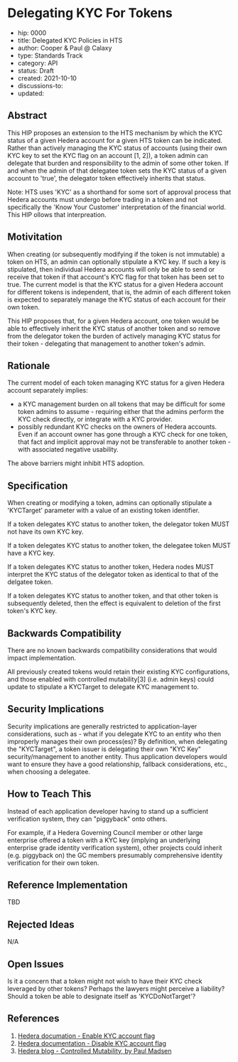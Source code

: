 # Delegating KYC For Tokens

- hip: 0000
- title: Delegated KYC Policies in HTS
- author: Cooper & Paul @ Calaxy 
- type: Standards Track
- category: API
- status: Draft
- created: 2021-10-10
- discussions-to: 
- updated: 

## Abstract

This HIP proposes an extension to the HTS mechanism by which the KYC status of a given Hedera account for a given HTS token can be indicated. Rather than actively managing the KYC status of accounts (using their own KYC key to set the KYC flag on an account [1, 2]), a token admin can delegate that burden and responsibility to the admin of some other token. If and when the admin of that delegatee token sets the KYC status of a given account to 'true', the delegator token effectively inherits that status. 

Note: HTS uses 'KYC' as a shorthand for some sort of approval process that Hedera accounts must undergo before trading in a token and not specifically the 'Know Your Customer' interpretation of the financial world. This HIP ollows that interpreation.

## Motivitation

When creating (or subsequently modifying if the token is not immutable) a token on HTS, an admin can optionally stipulate a KYC key. If such a key is stipulated, then individual Hedera accounts will only be able to send or receive that token if that account's KYC flag for that token has been set to true. The current model is that the KYC status for a given Hedera account for different tokens is independent, that is, the admin of each different token is expected to separately manage the KYC status of each account for their own token. 

This HIP proposes that, for a given Hedera account, one token would be able to effectively inherit the KYC status of another token and so remove from the delegator token the burden of actively managing KYC status for their token - delegating that management to another token's admin.

## Rationale

The current model of each token managing KYC status for a given Hedera account separately implies:

- a KYC management burden on all tokens that may be difficult for some token admins to assume - requiring either that the admins perform the KYC check directly, or integrate with a KYC provider. 
- possibly redundant KYC checks on the owners of Hedera accounts. Even if an account owner has gone through a KYC check for one token, that fact and implicit approval may not be transferable to another token - with associated negative usability.

The above barriers might inhibit HTS adoption.
 

## Specification

When creating or modifying a token, admins can optionally stipulate a 'KYCTarget' parameter with a value of an existing token identifier. 

If a token delegates KYC status to another token, the delegator token MUST not have its own KYC key.

If a token delegates KYC status to another token, the delegatee token MUST have a KYC key.

If a token delegates KYC status to another token, Hedera nodes MUST interpret the KYC status of the delegator token as identical to that of the delgatee token.

If a token delegates KYC status to another token, and that other token is subsequently deleted, then the effect is equivalent to deletion of the first token's KYC key.

## Backwards Compatibility

There are no known backwards compatibility considerations that would impact implementation. 

All previously created tokens would retain their existing KYC configurations, and those enabled with controlled mutability[3] (i.e. admin keys) could update to stipulate a KYCTarget to delegate KYC management to. 

## Security Implications

Security implications are generally restricted to application-layer considerations, such as - what if you delegate KYC to an entity who then improperly manages their own process(es)? By definition, when delegating the "KYCTarget", a token issuer is delegating their own "KYC Key" security/management to another entity. Thus application developers would want to ensure they have a good relationship, fallback considerations, etc., when choosing a delegatee.

## How to Teach This
Instead of each application developer having to stand up a sufficient verification system, they can "piggyback" onto others. 

For example, if a Hedera Governing Council member or other large enterprise offered a token with a KYC key (implying an underlying enterprise grade identity verification system), other projects could inherit (e.g. piggyback on) the GC members presumably comprehensive identity verification for their own token.

## Reference Implementation
TBD

## Rejected Ideas
N/A

## Open Issues

Is it a concern that a token might not wish to have their KYC check leveraged by other tokens? Perhaps the lawyers might perceive a liability? Should a token be able to designate itself as 'KYCDoNotTarget'?


## References
1. [Hedera documation - Enable KYC account flag](https://docs.hedera.com/guides/docs/sdks/tokens/enable-kyc-account-flag-1)
2. [Hedera documentation - Disable KYC account flag](https://docs.hedera.com/guides/docs/sdks/tokens/disable-kyc-account-flag)
3. [Hedera blog - Controlled Mutability, by Paul Madsen](https://hedera.com/blog/code-is-law-but-what-if-the-law-needs-to-change)
